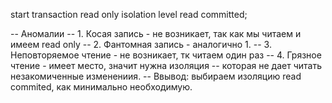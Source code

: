start transaction read only isolation level read committed;

-- Аномалии
-- 1. Косая запись - не возникает, так как мы читаем и имеем read only
-- 2. Фантомная запись - аналогично 1.
-- 3. Неповторяемое чтение - не возникает, тк читаем один раз
-- 4. Грязное чтение - имеет место, значит нужна изоляция
-- которая не дает читать незакомиченные изменениия.
-- Ввывод: выбираем изоляцию read commited, как минимально необходимую.

